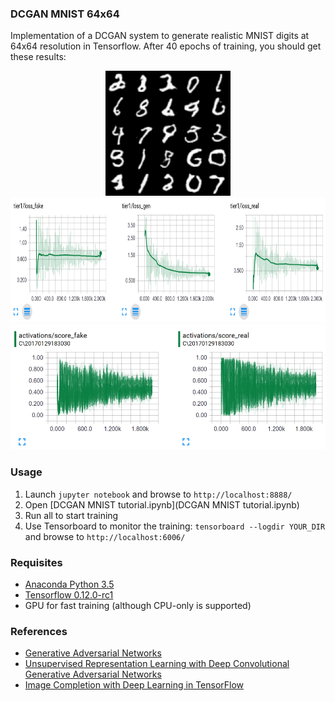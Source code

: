 ### DCGAN MNIST 64x64

Implementation of a DCGAN system to generate realistic MNIST digits at 64x64 resolution in Tensorflow. After 40 epochs of training, you should get these results:

<p align="center">
<img src="/tensorboard/20170129183030_mnist64_jupyter/plots/epoch_0040_g.png" alt="Artificial MNIST images" height="200">

<img src="/tensorboard/20170129183030_mnist64_jupyter/plots/loss.png" alt="Loss" height="200">

<img src="/tensorboard/20170129183030_mnist64_jupyter/plots/discriminator_output.png" alt="Discriminator output" height="200">
</p>

### Usage

1. Launch ```jupyter notebook``` and browse to ```http://localhost:8888/```
2. Open [DCGAN MNIST tutorial.ipynb](DCGAN MNIST tutorial.ipynb)
3. Run all to start training
4. Use Tensorboard to monitor the training: ```tensorboard --logdir YOUR_DIR``` and browse to ```http://localhost:6006/```

### Requisites

- [Anaconda Python 3.5](https://www.continuum.io/downloads)
- [Tensorflow 0.12.0-rc1](https://www.tensorflow.org/)
- GPU for fast training (although CPU-only is supported)

### References

- [Generative Adversarial Networks](http://arxiv.org/abs/1406.2661)
- [Unsupervised Representation Learning with Deep Convolutional Generative Adversarial Networks](http://arxiv.org/abs/1511.06434)
- [Image Completion with Deep Learning in TensorFlow](http://bamos.github.io/2016/08/09/deep-completion/)
